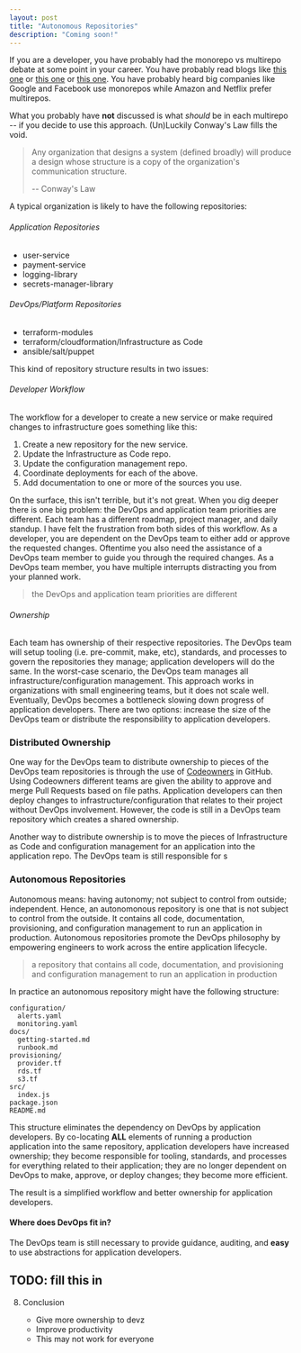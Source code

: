 ```yaml
---
layout: post
title: "Autonomous Repositories"
description: "Coming soon!"
---
```


If you are a developer, you have probably had the monorepo vs multirepo debate at some point in your career. You have probably read blogs like [this one](https://chengl.com/multirepo-vs-monorepo/) or [this one](https://medium.com/@patrickleet/mono-repo-or-multi-repo-why-choose-one-when-you-can-have-both-e9c77bd0c668) or [this one](http://blog.shippable.com/our-journey-to-microservices-and-a-mono-repository). You have probably heard big companies like Google and Facebook use monorepos while Amazon and Netflix prefer multirepos.

What you probably have **not** discussed is what *should* be in each multirepo -- if you decide to use this approach. (Un)Luckily Conway's Law fills the void.

>Any organization that designs a system (defined broadly) will produce a design whose structure is a copy of the organization's communication structure.
>
> --  Conway's Law

A typical organization is likely to have the following repositories:

###### Application Repositories
* user-service
* payment-service
* logging-library
* secrets-manager-library

###### DevOps/Platform Repositories
* terraform-modules
* terraform/cloudformation/Infrastructure as Code
* ansible/salt/puppet

This kind of repository structure results in two issues:

###### Developer Workflow
The workflow for a developer to create a new service or make required changes to infrastructure goes something like this:

1. Create a new repository for the new service.
2. Update the Infrastructure as Code repo.
3. Update the configuration management repo.
4. Coordinate deployments for each of the above.
4. Add documentation to one or more of the sources you use.

On the surface, this isn't terrible, but it's not great. When you dig deeper there is one big problem: the DevOps and application team priorities are different. Each team has a different roadmap, project manager, and daily standup. I have felt the frustration from both sides of this workflow. As a developer, you are dependent on the DevOps team to either add or approve the requested changes. Oftentime you also need the assistance of a DevOps team member to guide you through the required changes. As a DevOps team member, you have multiple interrupts distracting you from your planned work.

> the DevOps and application team priorities are different

###### Ownership
Each team has ownership of their respective repositories. The DevOps team will setup tooling (i.e. pre-commit, make, etc), standards, and processes to govern the repositories they manage; application developers will do the same. In the worst-case scenario, the DevOps team manages all infrastructure/configuration management. This approach works in organizations with small engineering teams, but it does not scale well. Eventually, DevOps becomes a bottleneck slowing down progress of application developers. There are two options: increase the size of the DevOps team or distribute the responsibility to application developers.


### Distributed Ownership
One way for the DevOps team to distribute ownership to pieces of the DevOps team repositories is through the use of [Codeowners](https://docs.github.com/en/github/creating-cloning-and-archiving-repositories/about-code-owners) in GitHub. Using Codeowners different teams are given the ability to approve and merge Pull Requests based on file paths. Application developers can then deploy changes to infrastructure/configuration that relates to their project without DevOps involvement. However, the code is still in a DevOps team repository which creates a shared ownership.

Another way to distribute ownership is to move the pieces of Infrastructure as Code and configuration management for an application into the application repo. The DevOps team is still responsible for s


### Autonomous Repositories
Autonomous means: having autonomy; not subject to control from outside; independent. Hence, an autonomonous repository is one that is not subject to control from the outside. It contains all code, documentation, provisioning, and configuration management to run an application in production. Autonomous repositories promote the DevOps philosophy by empowering engineers to work across the entire application lifecycle.

> a repository that contains all code, documentation, and provisioning and configuration management to run an application in production

In practice an autonomous repository might have the following structure:
```
configuration/
  alerts.yaml
  monitoring.yaml
docs/
  getting-started.md
  runbook.md
provisioning/
  provider.tf
  rds.tf
  s3.tf
src/
  index.js
package.json
README.md
```

This structure eliminates the dependency on DevOps by application developers.
By co-locating **ALL** elements of running a production application into the same repository, application developers have increased ownership; they become responsible for tooling, standards, and processes for everything related to their application; they are no longer dependent on DevOps to make, approve, or deploy changes; they become more efficient. 

 The result is a simplified workflow and better ownership for application developers.

#### Where does DevOps fit in?
The DevOps team is still necessary to provide guidance, auditing, and **easy** to use abstractions for application developers. 
## TODO: fill this in


8. Conclusion

    * Give more ownership to devz
    * Improve productivity
    * This may not work for everyone


